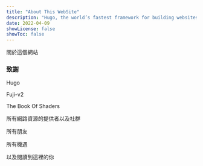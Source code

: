 ```yaml
---
title: "About This WebSite"
description: "Hugo, the world’s fastest framework for building websites."
date: 2022-04-09
showLicense: false
showToc: false
---
```


關於這個網站

<!--more-->

### 致謝

Hugo

Fuji-v2

The Book Of Shaders

所有網路資源的提供者以及社群

所有朋友

所有機遇

以及閱讀到這裡的你





